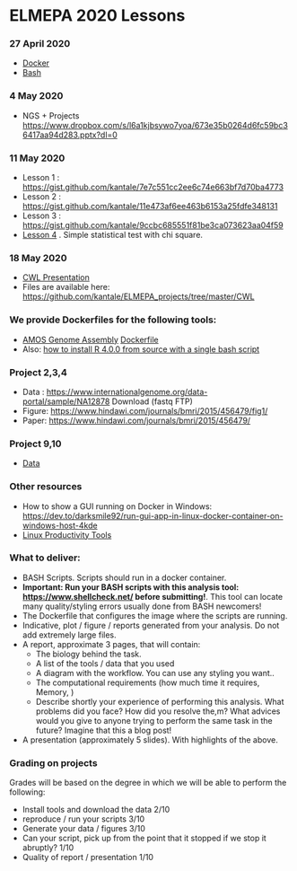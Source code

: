 # ELMEPA 2020 Lessons


### 27 April 2020 
* [Docker](docker.md)
* [Bash](bash.md)

### 4 May 2020 
* NGS + Projects https://www.dropbox.com/s/l6a1kjbsywo7yoa/673e35b0264d6fc59bc36417aa94d283.pptx?dl=0 

### 11 May 2020 
* Lesson 1 : https://gist.github.com/kantale/7e7c551cc2ee6c74e663bf7d70ba4773
* Lesson 2 : https://gist.github.com/kantale/11e473af6ee463b6153a25fdfe348131
* Lesson 3 : https://gist.github.com/kantale/9ccbc685551f81be3ca073623aa04f59 
* [Lesson 4](stat_test.ipynb) . Simple statistical test with chi square. 

### 18 May 2020
* [CWL Presentation](https://www.dropbox.com/s/ygydsequvuq887z/44e8879487672a12233120a426b69ec2.pptx?dl=0)
* Files are available here: https://github.com/kantale/ELMEPA_projects/tree/master/CWL 

### We provide Dockerfiles for the following tools:
* [AMOS Genome Assembly](http://amos.sourceforge.net/wiki/index.php/AMOS) [Dockerfile](tools/AMOS/Dockerfile)
* Also: [how to install R 4.0.0 from source with a single bash script](r.sh)

### Project 2,3,4
* Data : https://www.internationalgenome.org/data-portal/sample/NA12878 Download (fastq FTP)
* Figure: https://www.hindawi.com/journals/bmri/2015/456479/fig1/ 
* Paper: https://www.hindawi.com/journals/bmri/2015/456479/ 

### Project 9,10
* [Data](data_1.csv)

### Other resources 
* How to show a GUI running on Docker in Windows: https://dev.to/darksmile92/run-gui-app-in-linux-docker-container-on-windows-host-4kde 
* [Linux Productivity Tools](https://www.usenix.org/sites/default/files/conference/protected-files/lisa19_maheshwari.pdf)

### What to deliver:
* BASH Scripts. Scripts should run in a docker container. 
* **Important: Run your BASH scripts with this analysis tool: https://www.shellcheck.net/ before submitting!**. This tool can locate many quality/styling errors usually done from BASH newcomers!  
* The Dockerfile that configures the image where the scripts are running.
* Indicative, plot / figure / reports generated from your analysis. Do not add extremely large files. 
* A report, approximate 3 pages, that will contain:
   * The biology behind the task.
   * A list of the tools / data that you used
   * A diagram with the workflow. You can use any styling you want.. 
   * The computational requirements (how much time it requires, Memory, )
   * Describe shortly your experience of performing this analysis. What problems did you face? How did you resolve the,m? What advices would you give to anyone trying to perform the same task in the future? Imagine that this a blog post!
* A presentation (approximately 5 slides). With highlights of the above.

### Grading on projects
Grades will be based on the degree in which we will be able to perform the following:
* Install tools and download the data 2/10
* reproduce / run your scripts 3/10
* Generate your data / figures 3/10
* Can your script, pick up from the point that it stopped if we stop it abruptly? 1/10
* Quality of report / presentation 1/10



